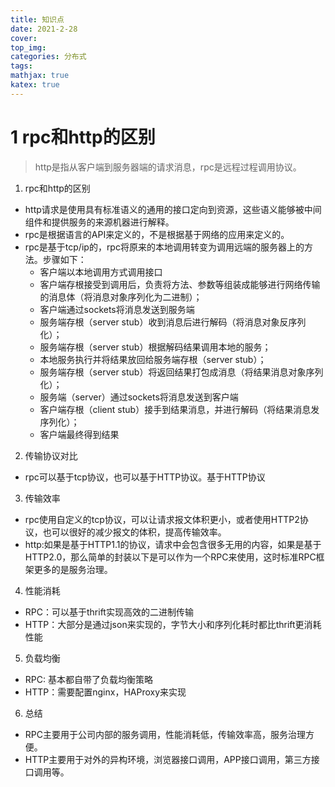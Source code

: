 ```yaml
---
title: 知识点
date: 2021-2-28
cover:
top_img:
categories: 分布式
tags: 
mathjax: true
katex: true
---
```

# 1 rpc和http的区别

> http是指从客户端到服务器端的请求消息，rpc是远程过程调用协议。

1. rpc和http的区别
- http请求是使用具有标准语义的通用的接口定向到资源，这些语义能够被中间组件和提供服务的来源机器进行解释。
- rpc是根据语言的API来定义的，不是根据基于网络的应用来定义的。
- rpc是基于tcp/ip的，rpc将原来的本地调用转变为调用远端的服务器上的方法。步骤如下：
    - 客户端以本地调用方式调用接口
    - 客户端存根接受到调用后，负责将方法、参数等组装成能够进行网络传输的消息体（将消息对象序列化为二进制）；
    - 客户端通过sockets将消息发送到服务端
    - 服务端存根（server stub）收到消息后进行解码（将消息对象反序列化）；
    - 服务端存根（server stub）根据解码结果调用本地的服务；
    - 本地服务执行并将结果放回给服务端存根（server stub）；
    - 服务端存根（server stub）将返回结果打包成消息（将结果消息对象序列化）；
    - 服务端（server）通过sockets将消息发送到客户端
    - 客户端存根（client stub）接手到结果消息，并进行解码（将结果消息发序列化）；
    - 客户端最终得到结果
2. 传输协议对比
- rpc可以基于tcp协议，也可以基于HTTP协议。基于HTTP协议
3. 传输效率
- rpc使用自定义的tcp协议，可以让请求报文体积更小，或者使用HTTP2协议，也可以很好的减少报文的体积，提高传输效率。
- http:如果是基于HTTP1.1的协议，请求中会包含很多无用的内容，如果是基于HTTP2.0，那么简单的封装以下是可以作为一个RPC来使用，这时标准RPC框架更多的是服务治理。
4. 性能消耗
- RPC：可以基于thrift实现高效的二进制传输
- HTTP：大部分是通过json来实现的，字节大小和序列化耗时都比thrift更消耗性能
5. 负载均衡
- RPC: 基本都自带了负载均衡策略
- HTTP：需要配置nginx，HAProxy来实现
6. 总结
- RPC主要用于公司内部的服务调用，性能消耗低，传输效率高，服务治理方便。
- HTTP主要用于对外的异构环境，浏览器接口调用，APP接口调用，第三方接口调用等。